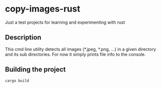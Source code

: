# copy-images-rust

Just a test projects for learning and experimenting with rust

## Description

This cmd line utility detects all images (*.jpeg, *.png, ...) in a given directory and its sub directories. For now it simply prints file info to the console. 

## Building the project

`cargo build`
